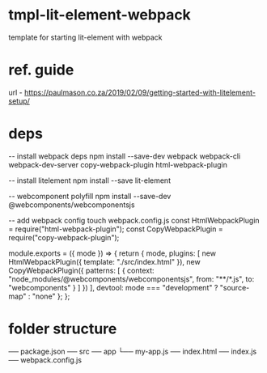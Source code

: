 # tmpl-lit-element-webpack
template for starting lit-element with webpack

# ref. guide
url - https://paulmason.co.za/2019/02/09/getting-started-with-litelement-setup/

# deps
-- install webpack deps
npm install --save-dev webpack webpack-cli webpack-dev-server copy-webpack-plugin html-webpack-plugin


-- install litelement
npm install --save lit-element

-- webcomponent polyfill
npm install --save-dev @webcomponents/webcomponentsjs

-- add webpack config
touch webpack.config.js
const HtmlWebpackPlugin = require("html-webpack-plugin");
const CopyWebpackPlugin = require("copy-webpack-plugin");

module.exports = ({ mode }) => {
  return {
    mode,
    plugins: [
      new HtmlWebpackPlugin({
        template: "./src/index.html"
      }),
      new CopyWebpackPlugin({
        patterns: [
          {
            context: "node_modules/@webcomponents/webcomponentsjs",
            from: "**/*.js",
            to: "webcomponents"
          }
        ]
      })
    ],
    devtool: mode === "development" ? "source-map" : "none"
  };
};


# folder structure
── package.json
── src
   ── app
      └── my-app.js
  ── index.html
  ── index.js
── webpack.config.js


